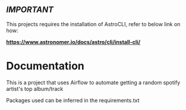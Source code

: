 ## ***IMPORTANT*** 

This projects requires the installation of AstroCLI, refer to below link on how:

**https://www.astronomer.io/docs/astro/cli/install-cli/**


# **Documentation**

This is a project that uses Airflow to automate getting a random spotify artist's top album/track

Packages used can be inferred in the requirements.txt
